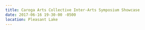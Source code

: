 ```yaml
---
title: Caroga Arts Collective Inter-Arts Symposium Showcase
date: 2017-06-16 19-30-00 -0500
location: Pleasant Lake
---
```

